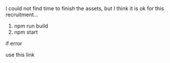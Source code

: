 I could not find time to finish the assets, but I think it is ok for this recruitment...

1. npm run build
2. npm start

if error

use this link
